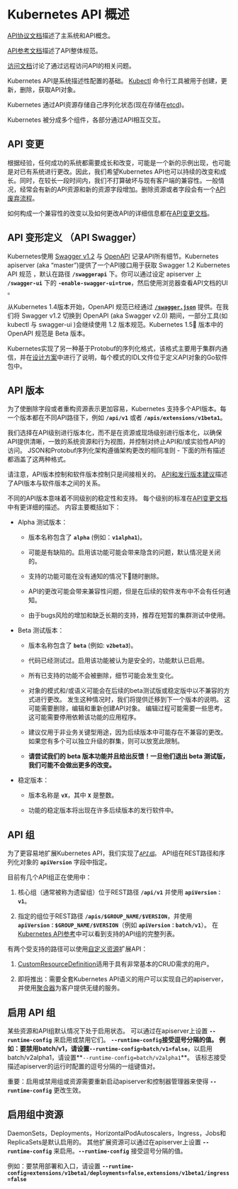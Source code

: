 # Kubernetes API 概述

[API协议文档](https://git.k8s.io/community/contributors/devel/api-conventions.md)描述了主系统和API概念。

[API参考文档](https://kubernetes.io/docs/reference)描述了API整体规范。

[访问文档](https://kubernetes.io/docs/admin/accessing-the-api)讨论了通过远程访问API的相关问题。

Kubernetes API是系统描述性配置的基础。 [Kubectl](https://kubernetes.io/docs/user-guide/kubectl/) 命令行工具被用于创建，更新，删除，获取API对象。

Kubernetes 通过API资源存储自己序列化状态(现在存储在[etcd](https://coreos.com/docs/distributed-configuration/getting-started-with-etcd/))。

Kubernetes 被分成多个组件，各部分通过API相互交互。

## API 变更

根据经验，任何成功的系统都需要成长和改变，可能是一个新的示例出现，也可能是对已有系统进行更改。因此，我们希望Kubernetes API也可以持续的改变和成长。同时，在较长一段时间内，我们不打算破坏与现有客户端的兼容性。一般情况，经常会有新的API资源和新的资源字段增加。删除资源或者字段会有一个[API废弃流程](https://kubernetes.io/docs/reference/deprecation-policy/)。

如何构成一个兼容性的改变以及如何更改API的详细信息都在[API变更文档](https://git.k8s.io/community/contributors/devel/api_changes.md)。

## API 变形定义 （API Swagger）

Kubernetes使用 [Swagger v1.2](http://swagger.io/) 与 [OpenAPI](https://www.openapis.org/) 记录API所有细节。Kubernetes apiserver (aka “master”)提供了一个API接口用于获取 Swagger 1.2 Kubernetes API 规范 ，默认在路径 **`/swaggerapi`** 下。你可以通过设定 apiserver 上 **`/swagger-ui`** 下的 **`-enable-swagger-ui=true`**，然后使用浏览器查看API文档的UI 。

从Kubernetes 1.4版本开始，OpenAPI 规范已经通过 [**`/swagger.json`**](https://git.k8s.io/kubernetes/api/openapi-spec/swagger.json) 提供。在我们将 Swagger v1.2 切换到 OpenAPI (aka Swagger v2.0) 期间，一部分工具(如 kubectl 与 swagger-ui )会继续使用 1.2 版本规范。Kubernetes 1.5 版本中的 OpenAPI 规范是 Beta 版本。

Kubernetes实现了另一种基于Protobuf的序列化格式，该格式主要用于集群内通信，并在[设计方案](https://github.com/kubernetes/community/blob/master/contributors/design-proposals/api-machinery/protobuf.md)中进行了说明，每个模式的IDL文件位于定义API对象的Go软件包中。

## API 版本

为了使删除字段或者重构资源表示更加容易，Kubernetes 支持多个API版本。每一个版本都在不同API路径下，例如 **`/api/v1`** 或者 **`/apis/extensions/v1beta1`**。

我们选择在API级别进行版本化，而不是在资源或现场级别进行版本化，以确保API提供清晰，一致的系统资源和行为视图，并控制对终止API和/或实验性API的访问。 JSON和Protobuf序列化架构遵循架构更改的相同准则 - 下面的所有描述都涵盖了这两种格式。

请注意，API版本控制和软件版本控制只是间接相关的。 [API和发行版本建议](https://git.k8s.io/community/contributors/design-proposals/release/versioning.md)描述了API版本与软件版本之间的关系。

不同的API版本意味着不同级别的稳定性和支持。 每个级别的标准在[API变更文档](https://git.k8s.io/community/contributors/devel/api_changes.md#alpha-beta-and-stable-versions)中有更详细的描述。 内容主要概括如下：

* Alpha 测试版本：

  * 版本名称包含了 **`alpha`** (例如：**`v1alpha1`**)。

  * 可能是有缺陷的。启用该功能可能会带来隐含的问题，默认情况是关闭的。

  * 支持的功能可能在没有通知的情况下随时删除。

  * API的更改可能会带来兼容性问题，但是在后续的软件发布中不会有任何通知。

  * 由于bugs风险的增加和缺乏长期的支持，推荐在短暂的集群测试中使用。

* Beta 测试版本：

  * 版本名称包含了 **`beta`** (例如: **`v2beta3`**)。

  * 代码已经测试过。启用该功能被认为是安全的，功能默认已启用。

  * 所有已支持的功能不会被删除，细节可能会发生变化。

  * 对象的模式和/或语义可能会在后续的beta测试版或稳定版中以不兼容的方式进行更改。 发生这种情况时，我们将提供迁移到下一个版本的说明。 这可能需要删除，编辑和重新创建API对象。 编辑过程可能需要一些思考。这可能需要停用依赖该功能的应用程序。

  * 建议仅用于非业务关键型用途，因为后续版本中可能存在不兼容的更改。 如果您有多个可以独立升级的群集，则可以放宽此限制。

  * **请尝试我们的 beta 版本功能并且给出反馈！一旦他们退出 beta 测试版，我们可能不会做出更多的改变。**

* 稳定版本：

  * 版本名称是 **`vX`**，其中 **`X`** 是整数。

  * 功能的稳定版本将出现在许多后续版本的发行软件中。

## API 组

为了更容易地扩展Kubernetes API，我们实现了[*`API组`*](https://git.k8s.io/community/contributors/design-proposals/api-machinery/api-group.md)。 API组在REST路径和序列化对象的 **`apiVersion`** 字段中指定。

目前有几个API组正在使用中：

1. 核心组（通常被称为遗留组）位于REST路径 **`/api/v1`** 并使用 **`apiVersion：v1`**。

1. 指定的组位于REST路径 **`/apis/$GROUP_NAME/$VERSION`**，并使用 **`apiVersion：$GROUP_NAME/$VERSION`**（例如 **`apiVersion：batch/v1`**）。 在[Kubernetes API参考](https://kubernetes.io/docs/reference/)中可以看到支持的API组的完整列表。

有两个受支持的路径可以使用[自定义资源](https://kubernetes.io/docs/concepts/api-extension/custom-resources/)扩展API：

1. [CustomResourceDefinition](https://kubernetes.io/docs/tasks/access-kubernetes-api/extend-api-custom-resource-definitions/)适用于具有非常基本的CRUD需求的用户。

1. 即将推出：需要全套Kubernetes API语义的用户可以实现自己的apiserver，并使用[聚合器](https://git.k8s.io/community/contributors/design-proposals/api-machinery/aggregated-api-servers.md)为客户提供无缝的服务。

## 启用 API 组

某些资源和API组默认情况下处于启用状态。 可以通过在apiserver上设置 **`--runtime-config`** 来启用或禁用它们。 **`--runtime-config`**接受逗号分隔的值。 例如：要禁用batch/v1，请设置**`--runtime-config=batch/v1=false`**，以启用batch/v2alpha1，请设置**`--runtime-config=batch/v2alpha1`**。 该标志接受描述apiserver的运行时配置的逗号分隔的一组键值对。

重要：启用或禁用组或资源需要重新启动apiserver和控制器管理器来使得 **`--runtime-config`** 更改生效。

## 启用组中资源

DaemonSets，Deployments，HorizontalPodAutoscalers，Ingress，Jobs和ReplicaSets是默认启用的。 其他扩展资源可以通过在apiserver上设置 **`--runtime-config`** 来启用。**`--runtime-config`** 接受逗号分隔的值。

例如：要禁用部署和入口，请设置 **`--runtime-config=extensions/v1beta1/deployments=false,extensions/v1beta1/ingress=false`**